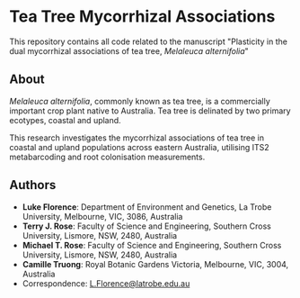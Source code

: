# Tea Tree Mycorrhizal Associations

This repository contains all code related to the manuscript "Plasticity in the dual mycorrhizal associations of tea tree, *Melaleuca alternifolia*"

## About
*Melaleuca alternifolia*, commonly known as tea tree, is a commercially important crop plant native to Australia. Tea tree is delinated by two primary ecotypes, coastal and upland.

This research investigates the mycorrhizal associations of tea tree in coastal and upland populations across eastern Australia, utilising ITS2 metabarcoding and root colonisation measurements.

## Authors
- **Luke Florence**: Department of Environment and Genetics, La Trobe University, Melbourne, VIC, 3086, Australia
- **Terry J. Rose**: Faculty of Science and Engineering, Southern Cross University, Lismore, NSW, 2480, Australia
- **Michael T. Rose**: Faculty of Science and Engineering, Southern Cross University, Lismore, NSW, 2480, Australia
- **Camille Truong**: Royal Botanic Gardens Victoria, Melbourne, VIC, 3004, Australia
- Correspondence: L.Florence@latrobe.edu.au
